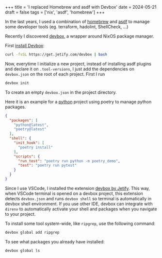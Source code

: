 +++
title = 'I replaced Homebrew and asdf with Devbox'
date = 2024-05-21
draft = false
tags = ['nix', 'asdf', 'homebrew']
+++

In the last years, I used a combination of [homebrew](https://brew.sh/)
and [asdf](https://asdf-vm.com/) to manage some developer tools
(eg. terraform, hadolint, ShellCheck, ...)

Recently I discovered [devbox](https://jetpack.io/devbox/), a wrapper around NixOS package manager.

First [install Devbox](https://www.jetify.com/devbox/docs/installing_devbox/):

```bash
curl -fsSL https://get.jetify.com/devbox | bash
```

Now, everytime I initialize a new project, instead of installing asdf plugins and
declare it on `.tool-versions`, I just add the dependencies on `devbox.json` on the
root of each project. First I run

```bash
devbox init
```

To create an empty `devbox.json` in the project directory.

Here it is an example for a [python](https://www.jetify.com/devbox/docs/devbox_examples/languages/python/)
project using poetry to manage python packages.

```json
{
  "packages": [
    "python@latest",
    "poetry@latest"
  ],
  "shell": {
    "init_hook": [
      "poetry install"
    ],
    "scripts": {
      "run_test": "poetry run python -m poetry_demo",
      "test": "poetry run pytest"
    }
  }
}
```

Since I use VSCode, I installed the extension [devbox by Jetify](https://marketplace.visualstudio.com/items?itemName=jetpack-io.devbox).
This way, when VSCode terminal is opened on a devbox project, this extension detects `devbox.json`
and runs `devbox shell` so terminal is automatically in devbox shell environment.
If you use other IDE, devbox can integrate with `direnv` to automatically activate your
shell and packages when you navigate to your project.

To install some tool system-wide, like `ripgrep`, use the following command:

```bash
devbox global add ripgrep
```

To see what packages you already have installed:

```bash
devbox global ls
```
